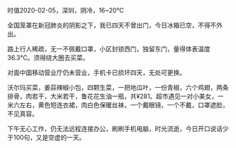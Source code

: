 时值2020-02-05，深圳，阴冷，16~20℃

  全国笼罩在新冠肺炎的阴影之下，我已四天不曾出门，今日冰箱已空，不得不外出。

  路上行人稀疏，无一不佩戴口罩，小区封锁西门，独留东门，量得体表温度36.3℃。须得绕大圈去买菜。

  对面中国移动营业厅仍未营业，手机卡已损坏四天，无处可更换。

  沃尔玛买菜，姜蒜辣椒小包，四颗生菜，一把地瓜叶，一份青椒，六个鸡翅，两条排骨，肉若干，大米若干，鲁花花生油一瓶，共¥281。超市遇见一对小美女，一米六左右，黄色短连衣裙，肉白色保暖丝袜，一个戴眼镜，一个不戴，口罩遮脸，不见真容。

  下午无心工作，仍无法远程连接办公，刷刷手机电脑，时光流逝，今日开口说话少于100句，又是空虚的一天。

